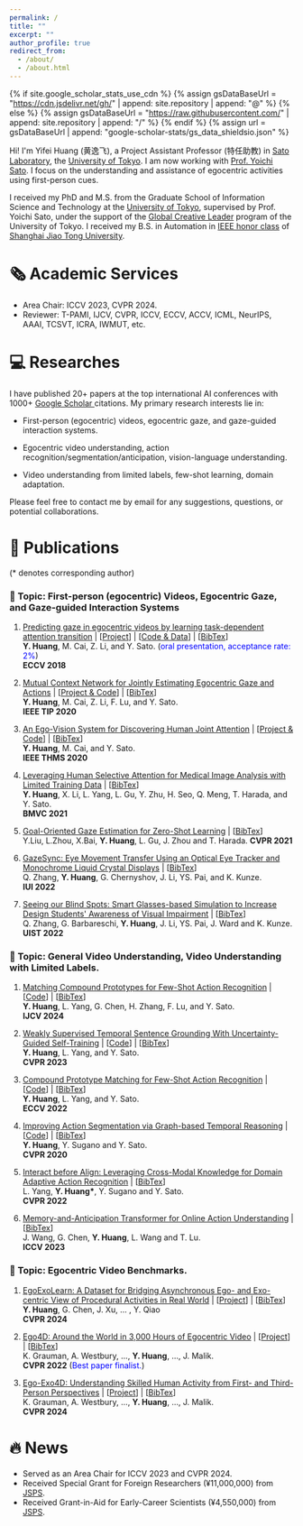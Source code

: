```yaml
---
permalink: /
title: ""
excerpt: ""
author_profile: true
redirect_from: 
  - /about/
  - /about.html
---
```


{% if site.google_scholar_stats_use_cdn %}
{% assign gsDataBaseUrl = "https://cdn.jsdelivr.net/gh/" | append: site.repository | append: "@" %}
{% else %}
{% assign gsDataBaseUrl = "https://raw.githubusercontent.com/" | append: site.repository | append: "/" %}
{% endif %}
{% assign url = gsDataBaseUrl | append: "google-scholar-stats/gs_data_shieldsio.json" %}

<span class='anchor' id='about-me'></span>

Hi! I'm Yifei Huang (黄逸飞), a Project Assistant Professor (特任助教) in [Sato Laboratory](http://www.hci.iis.u-tokyo.ac.jp/), the [University of Tokyo](http://www.u-tokyo.ac.jp/en/). I am now working with [Prof. Yoichi Sato](http://www.hci.iis.u-tokyo.ac.jp/~ysato/index.html). I focus on the understanding and assistance of egocentric activities using first-person cues.

I received my PhD and M.S. from the Graduate School of Information Science and Technology at the [University of Tokyo](http://www.u-tokyo.ac.jp/en/), supervised by Prof. Yoichi Sato, under the support of the [Global Creative Leader](http://www.gcl.i.u-tokyo.ac.jp/) program of the University of Tokyo. I received my B.S. in Automation in [IEEE honor class](http://english.seiee.sjtu.edu.cn/english/info/8338.htm) of [Shanghai Jiao Tong University](http://en.sjtu.edu.cn/).

# 🗞️ Academic Services
- Area Chair: ICCV 2023, CVPR 2024.
- Reviewer: T-PAMI, IJCV, CVPR, ICCV, ECCV, ACCV, ICML, NeurIPS, AAAI, TCSVT, ICRA, IWMUT, etc.

# 💻 Researches
I have published 20+ papers at the top international AI conferences with 1000+ <a href='https://scholar.google.com/citations?user=RU8gNcgAAAAJ'> Google Scholar </a> citations. My primary research interests lie in:

- First-person (egocentric) videos, egocentric gaze, and gaze-guided interaction systems.

- Egocentric video understanding, action recognition/segmentation/anticipation, vision-language understanding.

- Video understanding from limited labels, few-shot learning, domain adaptation.

Please feel free to contact me by email for any suggestions, questions, or potential collaborations.

# 📝 Publications 
(* denotes corresponding author)
### 📒 Topic:  First-person (egocentric) Videos, Egocentric Gaze, and Gaze-guided Interaction Systems
1. [Predicting gaze in egocentric videos by learning task-dependent attention transition](https://cai-mj.github.io/files/HCLS_eccv_arxiv2018.pdf)  \|  [[Project](https://cai-mj.github.io/project/egocentric_gaze_prediction)]  \| [[Code & Data](https://github.com/hyf015/egocentric-gaze-prediction)]  \| [[BibTex](/docs/eccv2018.txt)]               
**Y. Huang**, M. Cai, Z. Li, and Y. Sato. (<font color="blue">oral presentation, acceptance rate: 2%</font>)               
**ECCV 2018**               

1. [Mutual Context Network for Jointly Estimating Egocentric Gaze and Actions](https://arxiv.org/pdf/1901.01874) \|  [[Project & Code](https://cai-mj.github.io/project/egocentric_gaze_prediction)]  \| [[BibTex](/docs/tip2020.txt)]               
**Y. Huang**, M. Cai, Z. Li, F. Lu, and Y. Sato.               
**IEEE TIP 2020**

1. [An Ego-Vision System for Discovering Human Joint Attention](https://drive.google.com/file/d/1F7GdOfMJNEzf8c3RcZNxo-VevN-3vMiJ/view) \|  [[Project & Code](https://cai-mj.github.io/project/egocentric_gaze_prediction)]  \| [[BibTex](/docs/thms2020.txt)]               
**Y. Huang**, M. Cai, and Y. Sato.               
**IEEE THMS 2020**               

1. [Leveraging Human Selective Attention for Medical Image Analysis with Limited Training Data](https://arxiv.org/pdf/2112.01034) \| [[BibTex](/docs/bmvc2021-1.txt)]               
**Y. Huang**, X. Li, L. Yang, L. Gu, Y. Zhu, H. Seo, Q. Meng, T. Harada, and Y. Sato.               
**BMVC 2021**

1. [Goal-Oriented Gaze Estimation for Zero-Shot Learning](http://openaccess.thecvf.com/content/CVPR2021/papers/Liu_Goal-Oriented_Gaze_Estimation_for_Zero-Shot_Learning_CVPR_2021_paper.pdf) \| [[BibTex](/docs/cvpr2021.txt)]               
Y.Liu, L.Zhou, X.Bai, **Y. Huang**, L. Gu, J. Zhou and T. Harada.
**CVPR 2021**

1. [GazeSync: Eye Movement Transfer Using an Optical Eye Tracker and Monochrome Liquid Crystal Displays](https://research.gold.ac.uk/id/eprint/33046/1/Seeing%20our%20Blind%20Spots-%20Smart%20Glasses-based%20Simulation%20to%20Increase%20Design%20Students%E2%80%99%20Awareness%20of%20Visual%20Impairment%20Zhang%20UIST2022.pdf) \| [[BibTex](/docs/iui2022.txt)]               
Q. Zhang, **Y. Huang**, G. Chernyshov, J. Li, YS. Pai, and K. Kunze.               
**IUI 2022**

1. [Seeing our Blind Spots: Smart Glasses-based Simulation to Increase Design Students' Awareness of Visual Impairment](https://www.researchgate.net/profile/Qing-Zhang-103/publication/359398906_GazeSync_Eye_Movement_Transfer_Using_an_Optical_Eye_Tracker_and_Monochrome_Liquid_Crystal_Displays/links/6239e7e33cf0f2118f4d1f3c/GazeSync-Eye-Movement-Transfer-Using-an-Optical-Eye-Tracker-and-Monochrome-Liquid-Crystal-Displays.pdf) \| [[BibTex](/docs/uist2022.txt)]               
Q. Zhang, G. Barbareschi, **Y. Huang**, J. Li, YS. Pai, J. Ward and K. Kunze.               
**UIST 2022**               

### 📒 Topic:  General Video Understanding, Video Understanding with Limited Labels.
1. [Matching Compound Prototypes for Few-Shot Action Recognition]() \| [[Code](https://drive.google.com/file/d/1brIAthibvoc86evIQUa01CULQZ7Ko8Z5/view?usp=sharing)] \| [[BibTex](/docs/ijcv2024.txt)]               
**Y. Huang**, L. Yang, G. Chen, H. Zhang, F. Lu, and Y. Sato.               
**IJCV 2024**

1. [Weakly Supervised Temporal Sentence Grounding With Uncertainty-Guided Self-Training](http://openaccess.thecvf.com/content/CVPR2023/papers/Huang_Weakly_Supervised_Temporal_Sentence_Grounding_With_Uncertainty-Guided_Self-Training_CVPR_2023_paper.pdf) \| [[Code]()] \| [[BibTex](/docs/cvpr2023.txt)]               
**Y. Huang**, L. Yang, and Y. Sato.               
**CVPR 2023**

1. [Compound Prototype Matching for Few-Shot Action Recognition](https://arxiv.org/pdf/2207.05515) \| [[Code](https://drive.google.com/file/d/1brIAthibvoc86evIQUa01CULQZ7Ko8Z5/view?usp=sharing)] \| [[BibTex](/docs/eccv2022.txt)]               
**Y. Huang**, L. Yang, and Y. Sato.               
**ECCV 2022**

1. [Improving Action Segmentation via Graph-based Temporal Reasoning](https://openaccess.thecvf.com/content_CVPR_2020/papers/Huang_Improving_Action_Segmentation_via_Graph-Based_Temporal_Reasoning_CVPR_2020_paper.pdf) \| [[Code](https://drive.google.com/file/d/1Bc02QyoWzPNAd1djswCoYxxAHBjITrQ3/view?usp=sharing)] \| [[BibTex](/docs/cvpr2020.txt)]               
**Y. Huang**, Y. Sugano and Y. Sato.               
**CVPR 2020**

1. [Interact before Align: Leveraging Cross-Modal Knowledge for Domain Adaptive Action Recognition](https://openaccess.thecvf.com/content/CVPR2022/papers/Yang_Interact_Before_Align_Leveraging_Cross-Modal_Knowledge_for_Domain_Adaptive_Action_CVPR_2022_paper.pdf) \| [[BibTex](/docs/cvpr2022.txt)]               
L. Yang, **Y. Huang<span>&#42;</span>**, Y. Sugano and Y. Sato.               
**CVPR 2022**

1. [Memory-and-Anticipation Transformer for Online Action Understanding](https://openaccess.thecvf.com/content/ICCV2023/papers/Wang_Memory-and-Anticipation_Transformer_for_Online_Action_Understanding_ICCV_2023_paper.pdf) \| [[BibTex](/docs/iccv2023.txt)]               
J. Wang, G. Chen, **Y. Huang**, L. Wang and T. Lu.            
**ICCV 2023**


### 📒 Topic:  Egocentric Video Benchmarks.
1. [EgoExoLearn: A Dataset for Bridging Asynchronous Ego- and Exo-centric View of Procedural Activities in Real World](https://arxiv.org/pdf/2112.01038) \| [[Project](https://ego4d-data.org/)] \| [[BibTex](/docs/ego4d.txt)]               
**Y. Huang**, G. Chen, J. Xu, ... , Y. Qiao          
**CVPR 2024** 

1. [Ego4D: Around the World in 3,000 Hours of Egocentric Video](https://arxiv.org/pdf/2112.01038) \| [[Project](https://ego4d-data.org/)] \| [[BibTex](/docs/ego4d.txt)]               
K. Grauman, A. Westbury, ..., **Y. Huang**, ..., J. Malik.            
**CVPR 2022** (<font color="blue">Best paper finalist.</font>)

1. [Ego-Exo4D: Understanding Skilled Human Activity from First- and Third-Person Perspectives](https://arxiv.org/pdf/2311.18259) \| [[Project](https://ego-exo4d-data.org/)] \| [[BibTex](/docs/ego4d.txt)]               
K. Grauman, A. Westbury, ..., **Y. Huang**, ..., J. Malik.         
**CVPR 2024** 





# 🔥 News
- Served as an Area Chair for ICCV 2023 and CVPR 2024.
- Received Special Grant for Foreign Researchers (¥11,000,000) from [JSPS](https://www.jsps.go.jp/index.html).
- Received Grant-in-Aid for Early-Career Scientists (¥4,550,000) from [JSPS](https://www.jsps.go.jp/index.html).
